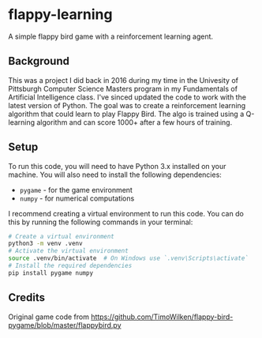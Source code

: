 # flappy-learning
A simple flappy bird game with a reinforcement learning agent.

## Background
This was a project I did back in 2016 during my time in the Univesity of
Pittsburgh Computer Science Masters program in my Fundamentals of Artificial
Intelligence class. I've sinced updated the code to work with the latest version of Python. The goal was to create a reinforcement learning algorithm
that could learn to play Flappy Bird. The algo is trained using a Q-learning
algorithm and can score 1000+ after a few hours of training.

## Setup
To run this code, you will need to have Python 3.x installed on your machine.
You will also need to install the following dependencies:
- `pygame` - for the game environment
- `numpy` - for numerical computations

I recommend creating a virtual environment to run this code. You can do this by
running the following commands in your terminal:

```bash
# Create a virtual environment
python3 -m venv .venv
# Activate the virtual environment
source .venv/bin/activate  # On Windows use `.venv\Scripts\activate`
# Install the required dependencies
pip install pygame numpy
```

## Credits
Original game code from
https://github.com/TimoWilken/flappy-bird-pygame/blob/master/flappybird.py
